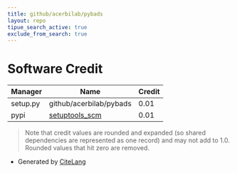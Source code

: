 ```yaml
---
title: github/acerbilab/pybads
layout: repo
tipue_search_active: true
exclude_from_search: true
---
```

# Software Credit

|Manager|Name|Credit|
|-------|----|------|
|setup.py|github/acerbilab/pybads|0.01|
|pypi|[setuptools_scm](https://github.com/pypa/setuptools_scm/)|0.01|


> Note that credit values are rounded and expanded (so shared dependencies are represented as one record) and may not add to 1.0. Rounded values that hit zero are removed.


- Generated by [CiteLang](https://github.com/vsoch/citelang)
